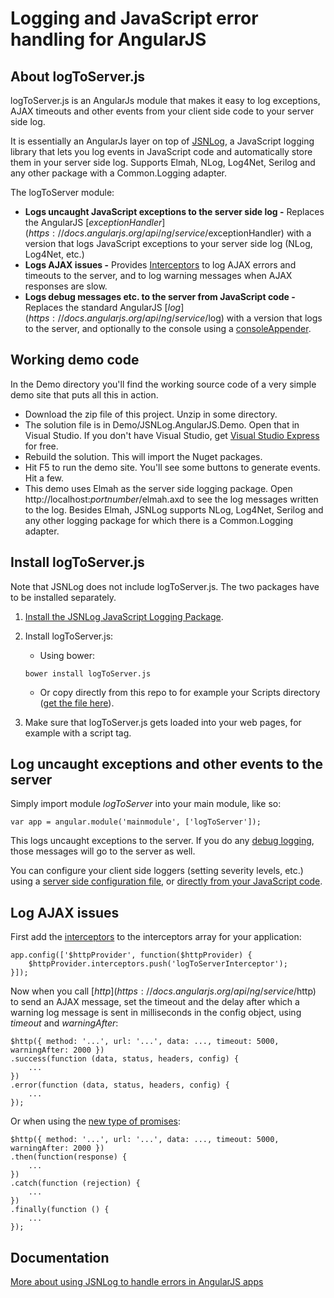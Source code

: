 # Logging and JavaScript error handling for AngularJS

## About logToServer.js

logToServer.js is an AngularJs module that makes it easy to log exceptions, AJAX timeouts and other events from your client side code to your server side log. 

It is essentially an AngularJs layer on top of [JSNLog](http://jsnlog.com), a JavaScript logging library that lets you log events in JavaScript code and automatically store them in your server side log. Supports Elmah, NLog, Log4Net, Serilog and any other package with a Common.Logging adapter.

The logToServer module:

* **Logs uncaught JavaScript exceptions to the server side log -** Replaces the AngularJS [$exceptionHandler](https://docs.angularjs.org/api/ng/service/$exceptionHandler) with a version that logs JavaScript exceptions to your server side log (NLog, Log4Net, etc.)
* **Logs AJAX issues -** Provides [Interceptors](https://docs.angularjs.org/api/ng/service/$http#interceptors) to log AJAX errors and timeouts to the server, and to log warning messages when AJAX responses are slow.
* **Logs debug messages etc. to the server from JavaScript code -** Replaces the standard AngularJS [$log](https://docs.angularjs.org/api/ng/service/$log) with a version that logs to the server, and optionally to the console using a [consoleAppender](http://jsnlog.com/Documentation/WebConfig/JSNLog/ConsoleAppender).

## Working demo code

In the Demo directory you'll find the working source code of a very simple demo site that puts all this in action.

* Download the zip file of this project. Unzip in some directory.
* The solution file is in Demo/JSNLog.AngularJS.Demo. Open that in Visual Studio. If you don't have Visual Studio, get [Visual Studio Express](https://www.visualstudio.com/en-us/products/visual-studio-express-vs.aspx) for free.
* Rebuild the solution. This will import the Nuget packages.
* Hit F5 to run the demo site. You'll see some buttons to generate events. Hit a few.
* This demo uses Elmah as the server side logging package. Open http://localhost:*portnumber*/elmah.axd to see the log messages written to the log. Besides Elmah, JSNLog supports NLog, Log4Net, Serilog and any other logging package for which there is a Common.Logging adapter.

## Install logToServer.js

Note that JSNLog does not include logToServer.js. The two packages have to be installed separately. 

1. [Install the JSNLog JavaScript Logging Package](http://jsnlog.com/Documentation/DownloadInstall). 

2. Install logToServer.js:

	* Using bower: 
	```
	bower install logToServer.js
	```

	* Or copy directly from this repo to for example your Scripts directory ([get the file here](https://raw.githubusercontent.com/mperdeck/JSNLog.AngularJS/master/logToServer.js)).

3. Make sure that logToServer.js gets loaded into your web pages, for example with a script tag.

## Log uncaught exceptions and other events to the server 

Simply import module _logToServer_ into your main module, like so:
```
var app = angular.module('mainmodule', ['logToServer']);
```

This logs uncaught exceptions to the server. If you do any [debug logging](http://jsnlog.com/Documentation/GetStartedLogging), those messages will go to the server as well.

You can configure your client side loggers (setting severity levels, etc.) using a [server side configuration file](http://jsnlog.com/Documentation/WebConfig), or [directly from your JavaScript code](http://jsnlog.com/Documentation/JSNLogJs/Logger/SetOptions). 

## Log AJAX issues

First add the [interceptors](https://docs.angularjs.org/api/ng/service/$http#interceptors) to the interceptors array for your application:
```
app.config(['$httpProvider', function($httpProvider) {
	$httpProvider.interceptors.push('logToServerInterceptor');
}]);
```

Now when you call [$http](https://docs.angularjs.org/api/ng/service/$http) to send an AJAX message, set the timeout and the delay after which a warning log message is sent in milliseconds in the config object, using _timeout_ and _warningAfter_:
```
$http({ method: '...', url: '...', data: ..., timeout: 5000, warningAfter: 2000 })
.success(function (data, status, headers, config) {
	...
})
.error(function (data, status, headers, config) {
	...
});
```

Or when using the [new type of promises](https://docs.angularjs.org/api/ng/service/$q):
```
$http({ method: '...', url: '...', data: ..., timeout: 5000, warningAfter: 2000 })
.then(function(response) {
	...
})
.catch(function (rejection) {
	...
})
.finally(function () {
	...
});
```

## Documentation

[More about using JSNLog to handle errors in AngularJS apps](http://jsnlog.com/Documentation/GetStartedLogging/AngularJsErrorHandling)

